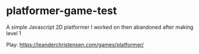 # platformer-game-test
A simple Javascript 2D platformer I worked on then abandoned after making level 1

Play: https://leanderchristensen.com/games/platformer/
